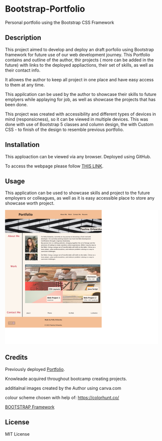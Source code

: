 # Bootstrap-Portfolio
Personal portfolio using the Bootstrap CSS Framework

## Description 

This project aimed to develop and deploy an draft porfolio using Bootstrap framework for future use of our web development journey. 
This Portfolio contains and outline of the author, thir projects ( more can be added in the future) with links to the deployed appliactions, their set of skills, as well as their contact info.

It allowes the author to keep all project in one place and have easy access to them at any time. 

This appilcation can be used by the author to showcase their skills to future emplyers while applaying for job, as well as showcase the projects that has been done. 


This project was created with accessibility and different types of devices in mind (responsicness), so it can be viewed in multiple devices. This was done with use of Bootstrap 5 classes and column design, the with Custom CSS - to finish of the design to resemble previous portfolio.



## Installation

This apploaction can be viewed via any browser. 
Deployed using GitHub.

To access the webpage please follow [THIS LINK](https://porlowska.github.io/Bootstrap-Portfolio/).


## Usage 

This application can be used to showcase skills and project to the future employers or colleagues, as well as it is easy accessible place to store any showcase worth project. 

![Website overview](assets/images/Screenshot.png)


## Credits

Previously deployed [Portfolio](https://porlowska.github.io/porlowska-portfolio/).

Knowleade acquired throughout bootcamp creating projects. 

additialnal images created by the Author using canva.com

colour scheme chosen with help of: https://colorhunt.co/

 [BOOTSTRAP Framework](https://getbootstrap.com/docs/5.3/getting-started/introduction/)

## License
MIT License
